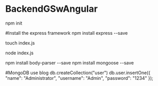 # BackendGSwAngular

npm init

#Install the express framework
npm install express --save

touch index.js

node index.js

npm install body-parser --save
npm install mongoose --save

#MongoDB
use blog
db.createCollection("user")
db.user.insertOne({ "name": "Administrator", "username": "Admin", "password": "1234" });
